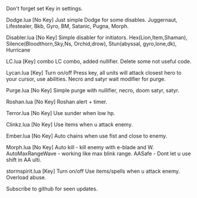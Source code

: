 

Don't forget set Key in settings.

Dodge.lua
[No Key]
Just simple Dodge for some disables. 
Juggernaut, Lifestealer, Bkb, Gyro, BM, Satanic, Pugna, Morph.

Disabler.lua
[No Key]
Simple disabler for initiators.
Hex(Lion,Item,Shaman), Silence(Bloodthorn,Sky,Ns, Orchid,drow), Stun(abyssal, gyro,lone,dk), Hurricane

LC.lua
[Key] combo
LC combo, added nullifier. Delete some not useful code.

Lycan.lua
[Key] Turn on/off
Press key, all units will attack closest hero to your cursor, use abilities.
Necro and satyr wait modifier for purge.

Purge.lua
[No Key]
Simple purge with nullifier, necro, doom satyr, satyr.

Roshan.lua
[No Key]
Roshan alert + timer.

Terror.lua
[No Key]
Use sunder when low hp.

Clinkz.lua
[No Key]
Use items when u attack enemy.

Ember.lua
[No Key]
Auto chains when use fist and close to enemy.

Morph.lua
[No Key]
Auto kill - kill enemy with e-blade and W.
AutoMaxRangeWave - working like max blink range.
AASafe - Dont let u use shift in AA ulti.

stormspirit.lua
[Key] Turn on/off
Use items/spells when u attack enemy. Overload abuse.

Subscribe to github for seen updates.
